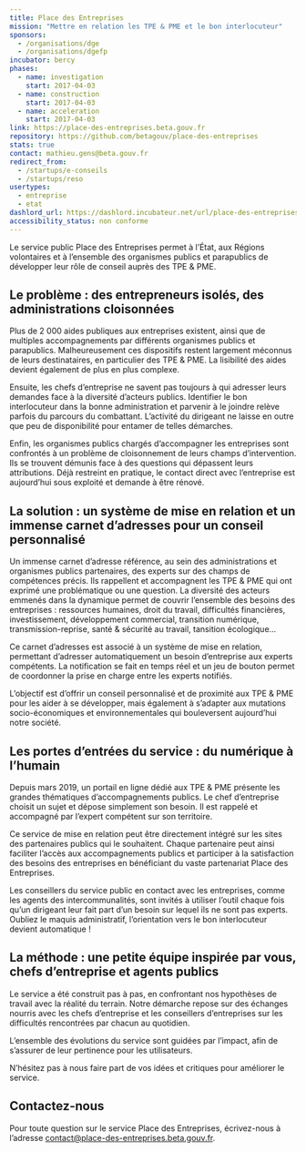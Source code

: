 ```yaml
---
title: Place des Entreprises
mission: "Mettre en relation les TPE & PME et le bon interlocuteur"
sponsors:
  - /organisations/dge
  - /organisations/dgefp
incubator: bercy
phases:
  - name: investigation
    start: 2017-04-03
  - name: construction
    start: 2017-04-03
  - name: acceleration
    start: 2017-04-03
link: https://place-des-entreprises.beta.gouv.fr
repository: https://github.com/betagouv/place-des-entreprises
stats: true
contact: mathieu.gens@beta.gouv.fr
redirect_from:
  - /startups/e-conseils
  - /startups/reso
usertypes:
  - entreprise
  - etat
dashlord_url: https://dashlord.incubateur.net/url/place-des-entreprises-beta-gouv-fr/
accessibility_status: non conforme
---
```


Le service public Place des Entreprises permet à l’État, aux Régions volontaires et à l’ensemble des organismes publics et parapublics de développer leur rôle de conseil auprès des TPE & PME.

## Le problème : des entrepreneurs isolés, des administrations cloisonnées

Plus de 2 000 aides publiques aux entreprises existent, ainsi que de multiples accompagnements par différents organismes publics et parapublics. Malheureusement ces dispositifs restent largement méconnus de leurs destinataires, en particulier des TPE & PME. La lisibilité des aides devient également de plus en plus complexe.

Ensuite, les chefs d’entreprise ne savent pas toujours à qui adresser leurs demandes face à la diversité d’acteurs publics. Identifier le bon interlocuteur dans la bonne administration et parvenir à le joindre relève parfois du parcours du combattant. L’activité du dirigeant ne laisse en outre que peu de disponibilité pour entamer de telles démarches.

Enfin, les organismes publics chargés d’accompagner les entreprises sont confrontés à un problème de cloisonnement de leurs champs d’intervention. Ils se trouvent démunis face à des questions qui dépassent leurs attributions. Déjà restreint en pratique, le contact direct avec l’entreprise est aujourd’hui sous exploité et demande à être rénové.

## La solution : un système de mise en relation et un immense carnet d’adresses pour un conseil personnalisé

Un immense carnet d’adresse référence, au sein des administrations et organismes publics partenaires, des experts sur des champs de compétences précis. Ils rappellent et accompagnent les TPE & PME qui ont exprimé une problématique ou une question. La diversité des acteurs emmenés dans la dynamique permet de couvrir l’ensemble des besoins des entreprises : ressources humaines, droit du travail, difficultés financières, investissement, développement commercial, transition numérique, transmission-reprise, santé & sécurité au travail, tansition écologique…

Ce carnet d’adresses est associé à un système de mise en relation, permettant d’adresser automatiquement un besoin d’entreprise aux experts compétents. La notification se fait en temps réel et un jeu de bouton permet de coordonner la prise en charge entre les experts notifiés.

L’objectif est d’offrir un conseil personnalisé et de proximité aux TPE & PME pour les aider à se développer, mais également à s’adapter aux mutations socio-économiques et environnementales qui bouleversent aujourd’hui notre société.

## Les portes d’entrées du service : du numérique à l’humain

Depuis mars 2019, un portail en ligne dédié aux TPE & PME présente les grandes thématiques d’accompagnements publics. Le chef d’entreprise choisit un sujet et dépose simplement son besoin. Il est rappelé et accompagné par l’expert compétent sur son territoire.

Ce service de mise en relation peut être directement intégré sur les sites des partenaires publics qui le souhaitent. Chaque partenaire peut ainsi faciliter l’accès aux accompagnements publics et participer à la satisfaction des besoins des entreprises en bénéficiant du vaste partenariat Place des Entreprises.

Les conseillers du service public en contact avec les entreprises, comme les agents des intercommunalités, sont invités à utiliser l’outil chaque fois qu’un dirigeant leur fait part d’un besoin sur lequel ils ne sont pas experts. Oubliez le maquis administratif, l’orientation vers le bon interlocuteur devient automatique !

## La méthode : une petite équipe inspirée par vous, chefs d’entreprise et agents publics

Le service a été construit pas à pas, en confrontant nos hypothèses de travail avec la réalité du terrain. Notre démarche repose sur des échanges nourris avec les chefs d’entreprise et les conseillers d’entreprises sur les difficultés rencontrées par chacun au quotidien.

L’ensemble des évolutions du service sont guidées par l’impact, afin de s’assurer de leur pertinence pour les utilisateurs.

N’hésitez pas à nous faire part de vos idées et critiques pour améliorer le service.

## Contactez-nous

Pour toute question sur le service Place des Entreprises, écrivez-nous à l’adresse contact@place-des-entreprises.beta.gouv.fr.
